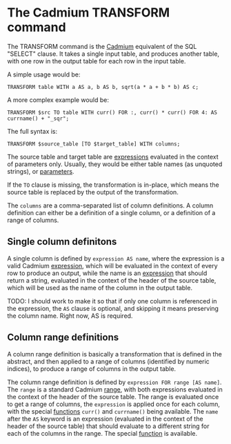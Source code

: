 # The Cadmium TRANSFORM command

The TRANSFORM command is the [Cadmium](./README.md) equivalent of the SQL 
"SELECT" clause. It takes a single input table, and produces another table,
with one row in the output table for each row in the input table.

A simple usage would be:

```TRANSFORM table WITH a AS a, b AS b, sqrt(a * a + b * b) AS c;```

A more complex example would be:

```TRANSFORM $src TO table WITH curr() FOR :, curr() * curr() FOR 4: AS currname() + "_sqr";```

The full syntax is:

```TRANSFORM $source_table [TO $target_table] WITH columns;```

The source table and target table are [expressions](expressions.md)
evaluated in the context of parameters only. Usually, they would be either
table names (as unquoted strings), or [parameters](parameters.md).

If the `TO` clause is missing, the transformation is in-place, which means
the source table is replaced by the output of the transformation.

The `columns` are a comma-separated list of column definitions. A column
definition can either be a definition of a single column, or a definition
of a range of columns.

## Single column definitons

A single column is defined by `expression AS name`, where the expression
is a valid Cadmium [expression](expressions.md), which will be evaluated
in the context of every row to produce an output, while the name is an
[expression](expressions.md) that should return a string, evaluated in the
context of the header of the source table, which will be used as the name of
the column in the output table.

TODO: I should work to make it so that if only one column is referenced in
the expression, the `AS` clause is optional, and skipping it means
preserving the column name. Right now, AS is required.

## Column range definitions

A column range definition is basically a transformation that is defined in
the abstract, and then applied to a range of columns (identified by numeric
indices), to produce a range of columns in the output table.

The column range definition is defined by `expression FOR range [AS name]`.
The `range` is a standard Cadmium [range](ranges.md), with both expressions
evaluated in the context of the header of the source table. The range 
is evaluated once to get a range of columns, the `expression` is applied
once for each column, with the special [functions](functions.md#curr) 
`curr()` and `currname()` being available. The `name` after the `AS`
keyword is an expression (evaluated in the context of the header of the
source table) that should evaluate to a different string for each of the
columns in the range. The special [function](functions.md#currname) is
available.

